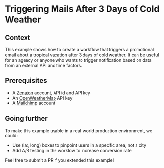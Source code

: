 # Triggering Mails After 3 Days of Cold Weather
## Context

This example shows how to create a workflow that triggers a promotional email about a tropical vacation after 3 days of cold weather. It can be useful for an agency or anyone who wants to trigger notification based on data from an external API and time factors.

## Prerequisites

- A [Zenaton](https://www.zenaton.com/) account, API id and API key 
- An [OpenWeatherMap](https://openweathermap.org/api) API key
- A [Mailchimp](https://www.google.com/gmail/) account

## Going further

To make this example usable in a real-world production environment, we could:

- Use (lat, long) boxes to pinpoint users in a specific area, not a city
- Add A/B testing in the worklow to increase conversion rate

Feel free to submit a PR if you extended this example!
